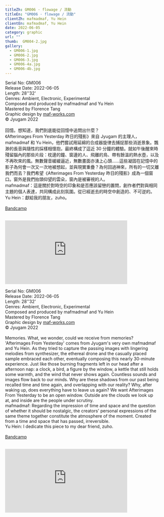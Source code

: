 ```yaml
---
titleZh: GM006 · flowage / 流動
titleEn: "GM006 · flowage / 流動"
clientZh: mafmadmaf, Yu Hein
clientEn: mafmadmaf, Yu Hein
date: 2022-06-05
category: graphic
url: ""
thumb:  GM004-2.jpg
gallery:
  - GM006-1.jpg
  - GM006-2.jpg
  - GM006-3.jpg
  - GM006-4a.jpg
  - GM006-4b.jpg  
---
```


Serial No: GM006<br>
Release Date: 2022-06-05<br>
Length: 28''32'<br>
Genres: Ambient, Electronic, Experimental<br>
Composed and produced by mafmadmaf and Yu Hein<br>
Mastered by Florence Tang<br>
Graphic design by [maf-works.com](https://maf-works.com)<br>
© Jyugam 2022
<br><br>
回憶。想知道，我們到底能從回憶中追問出什麼？<br>
《Afterimages From Yesterday 昨日的殘影》來自 Jyugam 的主理人，mafmadmaf 和 Yu Hein，他們嘗試用延綿的合成器旋律去捕捉那些消逝景象。飄渺的長音與隨性的採樣相懷抱，最終構成了這近 30 分鐘的體驗。就如午後醒來時殘留腦內的那些片段：枕邊的鐘、窗邊的人、飛離的鳥、帶有餘溫的熱水壺，以及不再吹來的風。無數聲音緩緩逼近，無數畫面亦湧上心頭......這些凝固在記憶中的影子為何會一次又一次地被想起，並與現實重疊？為何回過神來，所有的一切又離我們而去？我們希望《Afterimages From Yesterday 昨日的殘影》成為一個窗口。窗外是我們抬頭仰望的雲朵，窗內是被審視的人。 <br>
mafmadmaf：這是關於對時空的印象和是否應該留戀的置問，創作者們對與相同主題的個人表達，共同構成此刻氛圍。從已經逝去的時空中創造的、不可逆的。<br> 
Yu Hein：獻給我的朋友，zuho。
<br><br>
[Bandcamp](https://jyugam.bandcamp.com/album/afterimages-from-yesterday-2)
<br><br>
<iframe style="border: 0; width: 400px; height: 208px;" src="https://bandcamp.com/EmbeddedPlayer/album=2516949235/size=large/bgcol=ffffff/linkcol=333333/artwork=none/transparent=true/" seamless><a href="https://jyugam.bandcamp.com/album/afterimages-from-yesterday-2">Afterimages From Yesterday / 昨日的殘影 by mafmadmaf, Yu Hein</a></iframe>

<!-- lang -->

Serial No: GM006<br>
Release Date: 2022-06-05<br>
Length: 28''32'<br>
Genres: Ambient, Electronic, Experimental<br>
Composed and produced by mafmadmaf and Yu Hein<br>
Mastered by Florence Tang<br>
Graphic design by [maf-works.com](https://maf-works.com)<br>
© Jyugam 2022
<br><br>
Memories. What, we wonder, could we receive from memories?<br>
'Afterimages From Yesterday' comes from Jyugam's very own mafmadmaf and Yu Hein. As they tried to capture the passing images with lingering melodies from synthesizer, the ethereal drone and the casually placed sample embraced each other, eventually composing this nearly 30-minute experience. Just like those burning fragments left in our head after a afternoon nap: a clock, a bird, a figure by the window, a kettle that still holds some warmth, and the wind that never shows again. Countless sounds and images flow back to our minds. Why are these shadows from our past being recalled time and time again, and overlapping with our reality? Why, after waking up, does everything have to leave us again? 
We want Afterimages From Yesterday to be an open window. Outside are the clouds we look up at, and inside are the people under scrutiny.<br>
mafmadmaf: Regarding the impression of time and space and the question of whether it should be nostalgic, the creators' personal expressions of the same theme together constitute the atmosphere of the moment. Created from a time and space that has passed, irreversible.<br>
Yu Hein: I dedicate this piece to my dear friend, zuho.
<br><br>
[Bandcamp](https://jyugam.bandcamp.com/album/afterimages-from-yesterday-2)
<br><br>
<iframe style="border: 0; width: 400px; height: 208px;" src="https://bandcamp.com/EmbeddedPlayer/album=2516949235/size=large/bgcol=ffffff/linkcol=333333/artwork=none/transparent=true/" seamless><a href="https://jyugam.bandcamp.com/album/afterimages-from-yesterday-2">Afterimages From Yesterday / 昨日的殘影 by mafmadmaf, Yu Hein</a></iframe>
